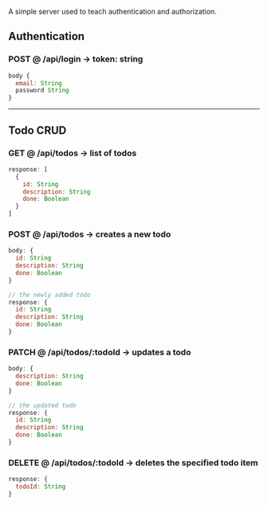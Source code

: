 A simple server used to teach authentication and authorization.

## Authentication

### **POST @ /api/login** -> token: string

```js
body { 
  email: String
  password String
}
```
---

## Todo CRUD

### **GET @ /api/todos** -> list of todos
```js
response: [
  {
    id: String
    description: String
    done: Boolean
  }
]
```

### **POST @ /api/todos** -> creates a new todo
```js
body: {
  id: String
  description: String
  done: Boolean
}

// the newly added todo
response: {
  id: String
  description: String
  done: Boolean
}
```

### **PATCH @ /api/todos/:todoId** -> updates a todo
```js
body: {
  description: String
  done: Boolean
}

// the updated todo
response: {
  id: String
  description: String
  done: Boolean
}
```

### **DELETE @ /api/todos/:todoId** -> deletes the specified todo item
```js
response: {
  todoId: String
}
```
